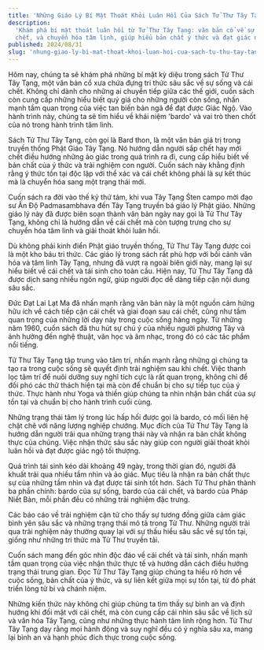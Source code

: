 ```yaml
---
title: 'Những Giáo Lý Bí Mật Thoát Khỏi Luân Hồi Của Sách Tử Thư Tây Tạng'
description:
  'Khám phá bí mật thoát luân hồi từ Tử Thư Tây Tạng: văn bản cổ về sự sống, cái
  chết, và chuyển hóa tâm linh, giúp hiểu bản chất ý thức và đạt giác ngộ.'
published: 2024/08/31
slug: 'nhung-giao-ly-bi-mat-thoat-khoi-luan-hoi-cua-sach-tu-thu-tay-tang'
---
```


Hôm nay, chúng ta sẽ khám phá những bí mật kỳ diệu trong sách Tử Thư Tây Tạng,
một văn bản cổ xưa chứa đựng tri thức sâu sắc về sự sống và cái chết. Không chỉ
dành cho những ai chuyển tiếp giữa các thế giới, cuốn sách còn cung cấp những
hiểu biết quý giá cho những người còn sống, nhấn mạnh tầm quan trọng của việc
tan biến bản ngã để đạt được Giác Ngộ. Vào hành trình này, chúng ta sẽ tìm hiểu
về khái niệm 'bardo' và vai trò then chốt của nó trong hành trình tâm linh.

Sách Tử Thư Tây Tạng, còn gọi là Bard thon, là một văn bản giá trị trong truyền
thống Phật Giáo Tây Tạng. Nó hướng dẫn người sắp chết hay mới chết điều hướng
những ảo giác trong quá trình ra đi, cung cấp hiểu biết về bản chất của ý thức
và trải nghiệm con người. Cuốn sách này khẳng định rằng ý thức tồn tại độc lập
với thể xác và cái chết không phải là sự kết thúc mà là chuyển hóa sang một
trạng thái mới.

Cuốn sách ra đời vào thế kỷ thứ tám, khi vua Tây Tạng Śten campo mời đạo sư Ấn
Độ Padmasambhava đến Tây Tạng truyền bá giáo lý Phật giáo. Những giáo lý này đã
được biên soạn thành văn bản ngày nay gọi là Tử Thư Tây Tạng, không chỉ là hướng
dẫn về cái chết mà còn tượng trưng cho sự chuyển hóa tâm linh và giải thoát khỏi
luân hồi.

Dù không phải kinh điển Phật giáo truyền thống, Tử Thư Tây Tạng được coi là một
kho báu tri thức. Các giáo lý trong sách rất phù hợp với bối cảnh văn hóa và tâm
linh Tây Tạng, nhưng đã vượt ra ngoài biên giới này, mang lại sự hiểu biết về
cái chết và tái sinh cho toàn cầu. Hiện nay, Tử Thư Tây Tạng đã được dịch sang
nhiều ngôn ngữ, giúp người đọc dễ dàng tiếp cận nội dung sâu sắc.

Đức Đạt Lai Lạt Ma đã nhấn mạnh rằng văn bản này là một nguồn cảm hứng hữu ích
về cách tiếp cận cái chết và giai đoạn sau cái chết, cũng như tầm quan trọng của
những lời dạy này trong cuộc sống hàng ngày. Từ những năm 1960, cuốn sách đã thu
hút sự chú ý của nhiều người phương Tây và ảnh hưởng đến nghệ thuật, văn học và
âm nhạc, trong đó có các tác phẩm nổi tiếng.

Tử Thư Tây Tạng tập trung vào tâm trí, nhấn mạnh rằng những gì chúng ta tạo ra
trong cuộc sống sẽ quyết định trải nghiệm sau khi chết. Việc thanh lọc tâm trí
để nuôi dưỡng suy nghĩ tích cực là rất quan trọng, không chỉ để đối phó các thử
thách hiện tại mà còn để chuẩn bị cho sự tiếp tục của ý thức. Thực hành như Yoga
và thiền giúp chúng ta nhìn nhận bản chất của sự tồn tại và chuẩn bị cho hành
trình cuối cùng.

Những trạng thái tâm lý trong lúc hấp hối được gọi là bardo, có mối liên hệ chặt
chẽ với năng lượng nghiệp chướng. Mục đích của Tử Thư Tây Tạng là hướng dẫn
người trải qua những trạng thái này và nhận ra bản chất không thực của chúng.
Việc nhận thức sâu sắc này giúp con người giải thoát khỏi luân hồi và đạt được
giác ngộ tối thượng.

Quá trình tái sinh kéo dài khoảng 49 ngày, trong thời gian đó, người đã khuất
trải qua nhiều tầm nhìn và ảo giác. Mục tiêu là nhận ra bản chất thực sự của
những tầm nhìn và đạt được tái sinh tốt hơn. Sách Tử Thư phân thành ba phần
chính: bardo của sự sống, bardo của cái chết, và bardo của Pháp Niết Bàn, mỗi
phần đều có những trải nghiệm đặc trưng.

Các báo cáo về trải nghiệm cận tử cho thấy sự tương đồng giữa cảm giác bình yên
sâu sắc và những trạng thái mô tả trong Tử Thư. Những người trải qua trải nghiệm
này thường quay lại với sự thấu hiểu sâu sắc về sự tồn tại, giống như những tri
thức mà Tử Thư truyền tải.

Cuốn sách mang đến góc nhìn độc đáo về cái chết và tái sinh, nhấn mạnh tầm quan
trọng của việc nhận thức thực tế và hướng dẫn cách điều hướng trạng thái trung
gian. Đọc Tử Thư Tây Tạng giúp chúng ta hiểu rõ hơn về cuộc sống, bản chất của ý
thức, và sự liên kết giữa mọi sự tồn tại, từ đó phát triển lòng từ bi và chánh
niệm.

Những kiến thức này không chỉ giúp chúng ta tìm thấy sự bình an và định hướng
khi đối mặt với cái chết, mà còn cung cấp cái nhìn sâu sắc về lịch sử và văn hóa
Tây Tạng, cũng như những thực hành tâm linh rộng hơn. Tử Thư Tây Tạng dạy rằng
mọi hành động và suy nghĩ đều có ý nghĩa sâu xa, mang lại bình an và hạnh phúc
đích thực trong cuộc sống.
